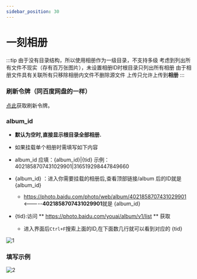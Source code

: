 ```yaml
---
sidebar_position: 30
---
```


# 一刻相册

:::tip
由于没有目录结构，所以使用相册作为一级目录，不支持多级
考虑到列出所有文件不现实（存有百万张图片），未设置相册ID时根目录只列出所有相册
由于相册文件具有关联所有只移除相册内文件不删除源文件
上传只允许上传到**相册**
:::

### 刷新令牌（同百度网盘的一样）

[点此](https://openapi.baidu.com/oauth/2.0/authorize?response_type=code&client_id=iYCeC9g08h5vuP9UqvPHKKSVrKFXGa1v&redirect_uri=https://tool.nn.ci/baidu/callback&scope=basic,netdisk&qrcode=1)获取刷新令牌。

### album_id

- **默认为空时,直接显示根目录全部相册.**
- 如果挂载单个相册时需填写如下内容

- album_id 应填：{album_id}|{tid}     示例：4021858707431029901|316519298447849660

- {album_id} ：进入你需要挂载的相册后,查看顶部链接/album 后的ID就是 {album_id}

  - https://photo.baidu.com/photo/web/album/4021858707431029901   <-----**4021858707431029901**就是 {album_id} 

- {tid}:访问 **  https://photo.baidu.com/youai/album/v1/list **  获取
  - 进入界面后`Ctrl+F`搜索上面的ID,在下面数几行就可以看到对应的 {tid} 

![1](/img/driver/baidu.photo/tid.png)

### 填写示例

![2](/img/driver/baidu.photo/YikeDemo.png)